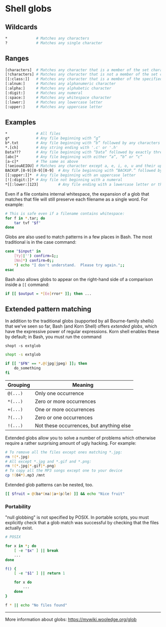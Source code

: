 # Shell globs

## Wildcards

```bash
*             # Matches any characters
?             # Matches any single character
```

## Ranges

```bash
[characters]  # Matches any character that is a member of the set characters
[!characters] # Matches any character that is not a member of the set characters
[[:class:]]   # Matches any character that is a member of the specified class
[:alnum:]     # Matches any alphanumeric character
[:alpha:]     # Matches any alphabetic character
[:digit:]     # Matches any numeral
[:space:]     # Matches any whitespace character
[:lower:]     # Matches any lowercase letter
[:upper:]     # Matches any uppercase letter
```

## Examples

```bash
*             # All files
g*            # Any file beginning with “g”
b*.txt        # Any file beginning with “b” followed by any characters and ending with “.txt”
*.[ch]        # Any string ending with '.c' or '.h'
Data???       # Any file beginning with “Data” followed by exactly three characters
[abc]*        # Any file beginning with either “a”, “b” or “c”
[a-c]*        # The same as above
[!aeiouAEIOU] # Matches any character except a, e, i, o, u and their uppercase counterparts
BACKUP.[0-9][0-9][0-9]  # Any file beginning with “BACKUP.” followed by exactly three numerals
[[:upper:]]*  # Any file beginning with an uppercase letter
[![:digit:]]* # Any file not beginning with a numeral
*[[:lower:]123]         # Any file ending with a lowercase letter or the numerals
```

Even if a file contains internal whitespace, the expansion of a glob that matches that file will still preserve each filename as a single word. For example:

```bash
# This is safe even if a filename contains whitespace:
for f in *.tar; do
    tar tvf "$f"
done
```

Globs are also used to match patterns in a few places in Bash. The most traditional is in the case command:

```bash
case "$input" in
    [Yy]|'') confirm=1;;
    [Nn]*) confirm=0;;
    *) echo "I don't understand.  Please try again.";;
esac
```

Bash also allows globs to appear on the right-hand side of a comparison inside a `[[` command:

```bash
if [[ $output = *[Ee]rror* ]]; then ...
```

## Extended pattern matching

In addition to the traditional globs (supported by all Bourne-family shells) that we've seen so far, Bash (and Korn Shell) offers _extended globs_, which have the expressive power of regular expressions. Korn shell enables these by default; in Bash, you must run the command

`shopt -s extglob`

```bash
shopt -s extglob

if [[ "$FN" == *.@(jpg|jpeg) ]]; then
    do_something
fi
```

Grouping | Meaning
--- | ---
`@(...)` | Only one occurrence
`*(...)` | Zero or more occurrences
`+(...)` | One or more occurrences
`?(...)` | Zero or one occurrences
`!(...)` | Not these occurrences, but anything else

Extended globs allow you to solve a number of problems which otherwise require
a rather surprising amount of ugly hacking. For example:

```bash
# To remove all the files except ones matching *.jpg:
rm !(*.jpg)
# All except *.jpg and *.gif and *.png:
rm !(*.jpg|*.gif|*.png)
# To copy all the MP3 songs except one to your device
cp !(04*).mp3 /mnt
```

Extended glob patterns can be nested, too.

```bash
[[ $fruit = @(ba*(na)|a+(p)le) ]] && echo "Nice fruit"
```

### Portability

"null globbing" is not specified by POSIX. In portable scripts, you must explicitly check that a glob match was successful by checking that the files actually exist.

```bash
# POSIX

for x in *; do
    [ -e "$x" ] || break
    ...
done

f() {
    [ -e "$1" ] || return 1

    for x do
        ...
    done
}

f * || echo "No files found"
```

---

More information about globs: <https://mywiki.wooledge.org/glob>

